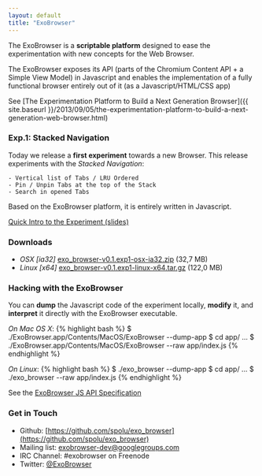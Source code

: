 ```yaml
---
layout: default
title: "ExoBrowser"
---
```



The ExoBrowser is a **scriptable platform** designed to ease the experimentation with new concepts for the Web Browser.

The ExoBrowser exposes its API (parts of the Chromium Content API + a Simple View Model) in Javascript and enables the implementation of a fully functional browser entirely out of it (as a Javascript/HTML/CSS app)

See [The Experimentation Platform to Build a Next Generation Browser]({{ site.baseurl }}/2013/09/05/the-experimentation-platform-to-build-a-next-generation-web-browser.html)

### Exp.1: Stacked Navigation

Today we release a **first experiment** towards a new Browser. This release experiments with the *Stacked Navigation*:

```
- Vertical list of Tabs / LRU Ordered
- Pin / Unpin Tabs at the top of the Stack
- Search in opened Tabs
```

Based on the ExoBrowser platform, it is entirely written in Javascript.

[Quick Intro to the Experiment (slides)](http://slid.es/stanislaspolu/exo_browser-exp1)

### Downloads

- *OSX [ia32]* [exo_browser-v0.1.exp1-osx-ia32.zip](http://bit.ly/1ec5MYP) (32,7 MB)
- *Linux [x64]* [exo_browser-v0.1.exp1-linux-x64.tar.gz](http://bit.ly/15g43Mv) (122,0 MB)

### Hacking with the ExoBrowser

You can **dump** the Javascript code of the experiment locally, **modify** it, and **interpret** it directly with the ExoBrowser executable.

*On Mac OS X*:
{% highlight bash %}
$ ./ExoBrowser.app/Contents/MacOS/ExoBrowser --dump-app
$ cd app/
...
$ ./ExoBrowser.app/Contents/MacOS/ExoBrowser --raw app/index.js 
{% endhighlight %}

*On Linux*:
{% highlight bash %}
$ ./exo_browser --dump-app
$ cd app/
...
$ ./exo_browser --raw app/index.js
{% endhighlight %}

See the [ExoBrowser JS API Specification](https://github.com/spolu/exo_browser/blob/master/API.md)

### Get in Touch

- Github: [https://github.com/spolu/exo_browser](https://github.com/spolu/exo_browser)
- Mailing list: [exobrowser-dev@googlegroups.com](https://groups.google.com/forum/#!forum/exobrowser-dev)
- IRC Channel: #exobrowser on Freenode
- Twitter: [@ExoBrowser](https://twitter.com/ExoBrowser)

